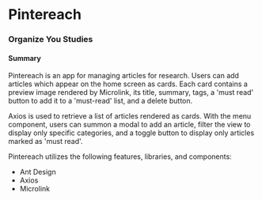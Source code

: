 # Pintereach

### Organize You Studies

#### Summary
Pintereach is an app for managing articles for research. Users can add articles which appear on the home screen as cards. Each card contains a preview image rendered by Microlink, its title, summary, tags, a 'must read' button to add it to a 'must-read' list, and a delete button.

Axios is used to retrieve a list of articles rendered as cards. With the menu component, users can summon a modal to add an article, filter the view to display only specific categories, and a toggle button to display only articles marked as 'must read'.

Pintereach utilizes the following features, libraries, and components:

- Ant Design
- Axios
- Microlink
